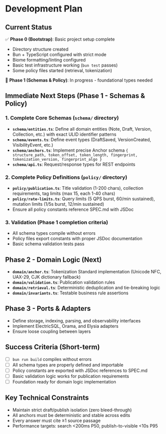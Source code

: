 # Development Plan

## Current Status

✅ **Phase 0 (Bootstrap)**: Basic project setup complete

- Directory structure created
- Bun + TypeScript configured with strict mode
- Biome formatting/linting configured
- Basic test infrastructure working (`bun test` passes)
- Some policy files started (retrieval, tokenization)

🔄 **Phase 1 (Schemas & Policy)**: In progress - foundational types needed

## Immediate Next Steps (Phase 1 - Schemas & Policy)

### 1. Complete Core Schemas (`schema/` directory)

- **`schema/entities.ts`**: Define all domain entities (Note, Draft, Version, Collection, etc.) with exact ULID identifier patterns
- **`schema/events.ts`**: Define event types (DraftSaved, VersionCreated, VisibilityEvent, etc.)
- **`schema/anchors.ts`**: Implement precise Anchor schema `{ structure_path, token_offset, token_length, fingerprint, tokenization_version, fingerprint_algo }`
- **`schema/api.ts`**: Request/response types for REST endpoints

### 2. Complete Policy Definitions (`policy/` directory)

- **`policy/publication.ts`**: Title validation (1-200 chars), collection requirements, tag limits (max 15, each 1-40 chars)
- **`policy/rate-limits.ts`**: Query limits (5 QPS burst, 60/min sustained), mutation limits (1/5s burst, 12/min sustained)
- Ensure all policy constants reference SPEC.md with JSDoc

### 3. Validation (Phase 1 completion criteria)

- All schema types compile without errors
- Policy files export constants with proper JSDoc documentation
- Basic schema validation tests pass

## Phase 2 - Domain Logic (Next)

- **`domain/anchor.ts`**: Tokenization Standard implementation (Unicode NFC, UAX-29, CJK dictionary fallback)
- **`domain/validation.ts`**: Publication validation rules
- **`domain/retrieval.ts`**: Deterministic deduplication and tie-breaking logic
- **`domain/invariants.ts`**: Testable business rule assertions

## Phase 3 - Ports & Adapters

- Define storage, indexing, parsing, and observability interfaces
- Implement ElectricSQL, Orama, and Elysia adapters
- Ensure loose coupling between layers

## Success Criteria (Short-term)

- [ ] `bun run build` compiles without errors
- [ ] All schema types are properly defined and importable
- [ ] Policy constants are exported with JSDoc references to SPEC.md
- [ ] Basic validation logic works for publication requirements
- [ ] Foundation ready for domain logic implementation

## Key Technical Constraints

- Maintain strict draft/publish isolation (zero bleed-through)
- All anchors must be deterministic and stable across edits
- Every answer must cite ≥1 source passage
- Performance targets: search <200ms P50, publish-to-visible <10s P95
